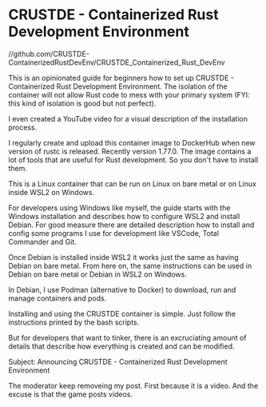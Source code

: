 # CRUSTDE - Containerized Rust Development Environment


//github.com/CRUSTDE-ContainerizedRustDevEnv/CRUSTDE_Containerized_Rust_DevEnv

This is an opinionated guide for beginners how to set up CRUSTDE - Containerized Rust Development Environment. The isolation of the container will not allow Rust code to mess with your primary system (FYI: this kind of isolation is good but not perfect).  

I even created a YouTube video for a visual description of the installation process.

I regularly create and upload this container image to DockerHub when new version of rustc is released. Recently version 1.77.0. The image contains a lot of tools that are useful for Rust development. So you don't have to install them.

This is a Linux container that can be run on Linux on bare metal or on Linux inside WSL2 on Windows.

For developers using Windows like myself, the guide starts with the Windows installation and describes how to configure WSL2 and install Debian. For good measure there are detailed description how to install and config some programs I use for development like VSCode, Total Commander and Git.

Once Debian is installed inside WSL2 it works just the same as having Debian on bare metal. From here on, the same instructions can be used in Debian on bare metal or Debian in WSL2 on Windows.

In Debian, I use Podman (alternative to Docker) to download, run and manage containers and pods.

Installing and using the CRUSTDE container is simple. Just follow the instructions printed by the bash scripts.

But for developers that want to tinker, there is an excruciating amount of details that describe how everything is created and can be modified.



Subject:
Announcing CRUSTDE - Containerized Rust Development Environment

The moderator keep removeing my post. First because it is a video. 
And the excuse is that the game posts videos.


